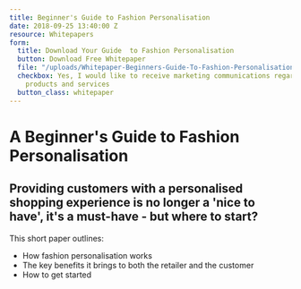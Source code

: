 ```yaml
---
title: Beginner's Guide to Fashion Personalisation
date: 2018-09-25 13:40:00 Z
resource: Whitepapers
form:
  title: Download Your Guide  to Fashion Personalisation
  button: Download Free Whitepaper
  file: "/uploads/Whitepaper-Beginners-Guide-To-Fashion-Personalisation.pdf"
  checkbox: Yes, I would like to receive marketing communications regarding Dressipi
    products and services
  button_class: whitepaper
---
```


# A Beginner's Guide to Fashion Personalisation

## Providing customers with a personalised shopping experience is no longer a 'nice to have', it's a must-have - but where to start?

This short paper outlines:

* How fashion personalisation works
* The key benefits it brings to both the retailer and the customer
* How to get started